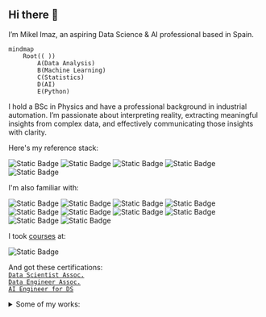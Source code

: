 ## Hi there 👋
I’m Mikel Imaz, an aspiring Data Science & AI professional based in Spain.

```mermaid
mindmap
    Root(( ))
        A(Data Analysis)
        B(Machine Learning)
        C(Statistics)
        D(AI)
        E(Python)
```

I hold a BSc in Physics and have a professional background in industrial automation. I’m passionate about interpreting reality, extracting meaningful insights from complex data, and effectively communicating those insights with clarity.

Here's my reference stack:

![Static Badge](https://img.shields.io/badge/Python-_-%233776AB?logo=python&logoColor=white)
![Static Badge](https://img.shields.io/badge/Jupyter-_-%23F37626?logo=jupyter&logoColor=white)
![Static Badge](https://img.shields.io/badge/Numpy-_-%23013243?logo=numpy&logoColor=white)
![Static Badge](https://img.shields.io/badge/Pandas-_-%23150458?logo=pandas&logoColor=white)
![Static Badge](https://img.shields.io/badge/Scikit--learn-_-%23F7931E?logo=scikitlearn&logoColor=white)

I'm also familiar with:

![Static Badge](https://img.shields.io/badge/SciPy-_-%238CAAE6?logo=scipy&logoColor=white)
![Static Badge](https://img.shields.io/badge/PyTorch-_-%23EE4C2C?logo=pytorch&logoColor=white)
![Static Badge](https://img.shields.io/badge/Pytest-_-%230A9EDC?logo=pytest&logoColor=white)
![Static Badge](https://img.shields.io/badge/PostgreSQL-_-%234169E1?logo=postgresql&logoColor=white)
![Static Badge](https://img.shields.io/badge/Git-_-%23F05032?logo=git&logoColor=white)
![Static Badge](https://img.shields.io/badge/Docker-_-%232496ED?logo=docker&logoColor=white)
![Static Badge](https://img.shields.io/badge/OpenAI-_-%23412991?logo=openai&logoColor=white)
![Static Badge](https://img.shields.io/badge/LangChain-_-%231C3C3C?logo=langchain&logoColor=white)
![Static Badge](https://img.shields.io/badge/HuggingFace-_-%23FFD21E?logo=huggingface&logoColor=white)
![Static Badge](https://img.shields.io/badge/Gradio-_-%23F97316?logo=gradio&logoColor=white)

I took [courses](https://www.datacamp.com/portfolio/mikel-imaz) at:

![Static Badge](https://img.shields.io/badge/DataCamp-%2303EF62?style=plastic&logo=datacamp&logoColor=black&labelColor=%2303EF62)

And got these certifications:  
[`Data Scientist Assoc.`](https://www.datacamp.com/certificate/DSA0010038401807)  
[`Data Engineer Assoc.`](https://www.datacamp.com/certificate/DEA0019715243303)  
[`AI Engineer for DS`](https://www.datacamp.com/certificate/AEDS0014919391728)   

<details>
  
<summary>Some of my works:</summary>

#### [Omdena: Urban Tree Observatory](https://www.omdena.com/chapter-challenges/urban-tree-observatory-data-driven-monitoring-conservation-in-ibague-colombia) 

#### [Udalmap: A wrapper for Udalmap API](https://pypi.org/project/udalmap/)

#### [Data Science competition and personal projects](https://mikel-imaz.github.io/projects/intro.html)

</details>
